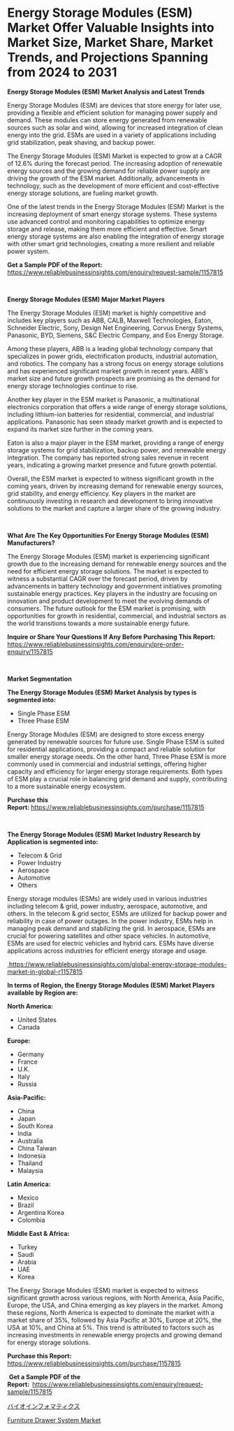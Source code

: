 <p><h1>Energy Storage Modules (ESM) Market Offer Valuable Insights into Market Size, Market Share, Market Trends, and Projections Spanning from 2024 to 2031</h1></p><p><strong>Energy Storage Modules (ESM) Market Analysis and Latest Trends</strong></p>
<p><p>Energy Storage Modules (ESM) are devices that store energy for later use, providing a flexible and efficient solution for managing power supply and demand. These modules can store energy generated from renewable sources such as solar and wind, allowing for increased integration of clean energy into the grid. ESMs are used in a variety of applications including grid stabilization, peak shaving, and backup power.</p><p>The Energy Storage Modules (ESM) Market is expected to grow at a CAGR of 12.6% during the forecast period. The increasing adoption of renewable energy sources and the growing demand for reliable power supply are driving the growth of the ESM market. Additionally, advancements in technology, such as the development of more efficient and cost-effective energy storage solutions, are fueling market growth.</p><p>One of the latest trends in the Energy Storage Modules (ESM) Market is the increasing deployment of smart energy storage systems. These systems use advanced control and monitoring capabilities to optimize energy storage and release, making them more efficient and effective. Smart energy storage systems are also enabling the integration of energy storage with other smart grid technologies, creating a more resilient and reliable power system.</p></p>
<p><strong>Get a Sample PDF of the Report:&nbsp;</strong> <a href="https://www.reliablebusinessinsights.com/enquiry/request-sample/1157815">https://www.reliablebusinessinsights.com/enquiry/request-sample/1157815</a></p>
<p>&nbsp;</p>
<p><strong>Energy Storage Modules (ESM) Major Market Players</strong></p>
<p><p>The Energy Storage Modules (ESM) market is highly competitive and includes key players such as ABB, CALB, Maxwell Technologies, Eaton, Schneider Electric, Sony, Design Net Engineering, Corvus Energy Systems, Panasonic, BYD, Siemens, S&C Electric Company, and Eos Energy Storage.</p><p>Among these players, ABB is a leading global technology company that specializes in power grids, electrification products, industrial automation, and robotics. The company has a strong focus on energy storage solutions and has experienced significant market growth in recent years. ABB's market size and future growth prospects are promising as the demand for energy storage technologies continue to rise.</p><p>Another key player in the ESM market is Panasonic, a multinational electronics corporation that offers a wide range of energy storage solutions, including lithium-ion batteries for residential, commercial, and industrial applications. Panasonic has seen steady market growth and is expected to expand its market size further in the coming years.</p><p>Eaton is also a major player in the ESM market, providing a range of energy storage systems for grid stabilization, backup power, and renewable energy integration. The company has reported strong sales revenue in recent years, indicating a growing market presence and future growth potential.</p><p>Overall, the ESM market is expected to witness significant growth in the coming years, driven by increasing demand for renewable energy sources, grid stability, and energy efficiency. Key players in the market are continuously investing in research and development to bring innovative solutions to the market and capture a larger share of the growing industry.</p></p>
<p>&nbsp;</p>
<p><strong>What Are The Key Opportunities For Energy Storage Modules (ESM) Manufacturers?</strong></p>
<p><p>The Energy Storage Modules (ESM) market is experiencing significant growth due to the increasing demand for renewable energy sources and the need for efficient energy storage solutions. The market is expected to witness a substantial CAGR over the forecast period, driven by advancements in battery technology and government initiatives promoting sustainable energy practices. Key players in the industry are focusing on innovation and product development to meet the evolving demands of consumers. The future outlook for the ESM market is promising, with opportunities for growth in residential, commercial, and industrial sectors as the world transitions towards a more sustainable energy future.</p></p>
<p><strong>Inquire or Share Your Questions If Any Before Purchasing This Report:</strong> <a href="https://www.reliablebusinessinsights.com/enquiry/pre-order-enquiry/1157815">https://www.reliablebusinessinsights.com/enquiry/pre-order-enquiry/1157815</a></p>
<p>&nbsp;</p>
<p><strong>Market Segmentation</strong></p>
<p><strong>The Energy Storage Modules (ESM) Market Analysis by types is segmented into:</strong></p>
<p><ul><li>Single Phase ESM</li><li>Three Phase ESM</li></ul></p>
<p><p>Energy Storage Modules (ESM) are designed to store excess energy generated by renewable sources for future use. Single Phase ESM is suited for residential applications, providing a compact and reliable solution for smaller energy storage needs. On the other hand, Three Phase ESM is more commonly used in commercial and industrial settings, offering higher capacity and efficiency for larger energy storage requirements. Both types of ESM play a crucial role in balancing grid demand and supply, contributing to a more sustainable energy ecosystem.</p></p>
<p><strong>Purchase this Report:&nbsp;</strong><a href="https://www.reliablebusinessinsights.com/purchase/1157815">https://www.reliablebusinessinsights.com/purchase/1157815</a></p>
<p>&nbsp;</p>
<p><strong>The Energy Storage Modules (ESM) Market Industry Research by Application is segmented into:</strong></p>
<p><ul><li>Telecom & Grid</li><li>Power Industry</li><li>Aerospace</li><li>Automotive</li><li>Others</li></ul></p>
<p><p>Energy storage modules (ESMs) are widely used in various industries including telecom & grid, power industry, aerospace, automotive, and others. In the telecom & grid sector, ESMs are utilized for backup power and reliability in case of power outages. In the power industry, ESMs help in managing peak demand and stabilizing the grid. In aerospace, ESMs are crucial for powering satellites and other space vehicles. In automotive, ESMs are used for electric vehicles and hybrid cars. ESMs have diverse applications across industries for efficient energy storage and usage.</p></p>
<p><a href="https://www.reliablebusinessinsights.com/global-energy-storage-modules-market-in-global-r1157815">&nbsp;https://www.reliablebusinessinsights.com/global-energy-storage-modules-market-in-global-r1157815</a></p>
<p><strong>In terms of Region, the Energy Storage Modules (ESM) Market Players available by Region are:</strong></p>
<p>
    <p> <strong> North America: </strong>
        <ul>
            <li>United States</li>
            <li>Canada</li>
        </ul>
        </p> 
    <p> <strong> Europe: </strong>
        <ul>
            <li>Germany</li>
            <li>France</li>
            <li>U.K.</li>
            <li>Italy</li>
            <li>Russia</li>
        </ul>
        </p> 
    <p> <strong> Asia-Pacific: </strong>
        <ul>
            <li>China</li>
            <li>Japan</li>
            <li>South Korea</li>
            <li>India</li>
            <li>Australia</li>
            <li>China Taiwan</li>
            <li>Indonesia</li>
            <li>Thailand</li>
            <li>Malaysia</li>
        </ul>
        </p> 
    <p> <strong> Latin America: </strong>
        <ul>
            <li>Mexico</li>
            <li>Brazil</li>
            <li>Argentina Korea</li>
            <li>Colombia</li>
        </ul>
        </p> 
    <p> <strong> Middle East & Africa: </strong>
        <ul>
            <li>Turkey</li>
            <li>Saudi</li>
            <li>Arabia</li>
            <li>UAE</li>
            <li>Korea</li>
        </ul>
    </p>
    </p>
<p><p>The Energy Storage Modules (ESM) market is expected to witness significant growth across various regions, with North America, Asia Pacific, Europe, the USA, and China emerging as key players in the market. Among these regions, North America is expected to dominate the market with a market share of 35%, followed by Asia Pacific at 30%, Europe at 20%, the USA at 10%, and China at 5%. This trend is attributed to factors such as increasing investments in renewable energy projects and growing demand for energy storage solutions.</p></p>
<p><strong>Purchase this Report: </strong><a href="https://www.reliablebusinessinsights.com/purchase/1157815">https://www.reliablebusinessinsights.com/purchase/1157815</a></p>
<p>&nbsp;<strong>Get a Sample PDF of the Report:&nbsp;&nbsp;</strong><a href="https://www.reliablebusinessinsights.com/enquiry/request-sample/1157815">https://www.reliablebusinessinsights.com/enquiry/request-sample/1157815</a></p>
<p><strong></strong></p>
<p><p><a href="https://medium.com/@kathleencrooks2003/%E3%83%90%E3%82%A4%E3%82%AA%E3%82%A4%E3%83%B3%E3%83%95%E3%82%A9%E3%83%9E%E3%83%86%E3%82%A3%E3%82%AF%E3%82%B9%E5%B8%82%E5%A0%B4%E3%82%B7%E3%82%A7%E3%82%A2%E3%81%A8%E6%96%B0%E3%81%97%E3%81%84%E3%83%88%E3%83%AC%E3%83%B3%E3%83%89%E5%88%86%E6%9E%902024%E5%B9%B4%E3%81%8B%E3%82%892031%E5%B9%B4%E3%81%BE%E3%81%A7%E3%81%AE%E6%9C%9F%E9%96%93%E3%81%AB%E3%81%8A%E3%81%91%E3%82%8B%E3%81%9D%E3%81%AE%E7%A8%AE%E9%A1%9E-%E5%BF%9C%E7%94%A8-%E3%82%A8%E3%83%B3%E3%83%89%E3%83%A6%E3%83%BC%E3%82%B9%E3%81%AB%E3%82%88%E3%82%8B%E4%BA%88%E6%B8%AC-a84e779204c6">バイオインフォマティクス</a></p><p><a href="https://github.com/Shjsi3663/Market-Research-Report-List-1/blob/main/furniture-drawer-system-market.md">Furniture Drawer System Market</a></p></p>